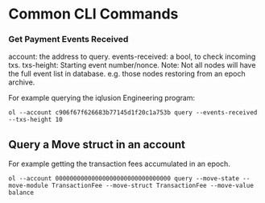 # Common CLI Commands


### Get Payment Events Received
account: the address to query.
events-received: a bool, to check incoming txs.
txs-height: Starting event number/nonce. Note: Not all nodes will have the full event list in database. e.g. those nodes restoring from an epoch archive.

For example querying the iqlusion Engineering program:
```
ol --account c906f67f626683b77145d1f20c1a753b query --events-received --txs-height 10
```

## Query a Move struct in an account

For example getting the transaction fees accumulated in an epoch.
```
ol --account 00000000000000000000000000000000 query --move-state --move-module TransactionFee --move-struct TransactionFee --move-value balance
```